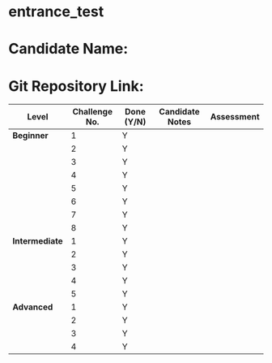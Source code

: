 # entrance_test

# Candidate Name: 

# Git Repository Link: 

| Level       | Challenge No. | Done (Y/N) | Candidate Notes | Assessment |
|-------------|---------------|------------|-----------------|------------|
| **Beginner**| 1             |Y            |                 |            |
|             | 2             |Y            |                 |            |
|             | 3             |Y            |                 |            |
|             | 4             |Y            |                 |            |
|             | 5             |Y            |                 |            |
|             | 6             |Y            |                 |            |
|             | 7             |Y            |                 |            |
|             | 8             |Y            |                 |            |
| **Intermediate**| 1          |Y            |                 |            |
|             | 2             |Y            |                 |            |
|             | 3             |Y            |                 |            |
|             | 4             |Y            |                 |            |
|             | 5             |Y            |                 |            |
| **Advanced**| 1             |Y            |                 |            |
|             | 2             |Y            |                 |            |
|             | 3             |Y            |                 |            |
|             | 4             |Y            |                 |            |

